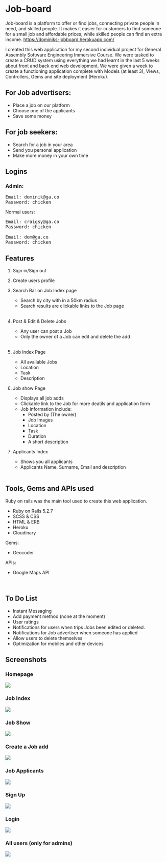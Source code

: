 # Job-board
Job-board is a platform to offer or find jobs, connecting private people in need, and skilled people. It makes it easier for customers to find someone for a small job and affordable prices, while skilled people can find an extra income. 
https://dominiks-jobboard.herokuapp.com/

I created this web application for my second individual project for General Assembly Software Engineering Immersive Course. We were tasked to create a CRUD system using everything we had learnt in the last 5 weeks about front and back end web development. We were given a week to create a functioning application complete with Models (at least 3), Views, Controllers, Gems and site deployment (Heroku).

## For Job advertisers:
- Place a job on our platform
- Choose one of the applicants 
- Save some money


## For job seekers:
- Search for a job in your area
- Send you personal application
- Make more money in your own time

## Logins

### Admin:
<pre>
Email: dominik@ga.co 
Password: chicken
</pre>

Normal users:
<pre>
Email: craigsy@ga.co
Password: chicken

Email: dom@ga.co
Password: chicken
</pre>

## Features

1. Sign in/Sign out

2. Create users profile

3. Search Bar on Job Index page

    * Search by city with in a 50km radius
    * Search results are clickable links to the Job page

    <br/>

4. Post & Edit & Delete Jobs
    * Any user can post a Job
    * Only the owner of a Job can edit and delete the add

     <br/>

5. Job Index Page
    * All available Jobs
    * Location 
    * Task
    * Description 

6. Job show Page
    * Displays all job adds
    * Clickable link to the Job for more deatils and application form
    * Job information include:
        * Posted by (The owner)
        * Job Images
        * Location
        * Task
        * Duration
        * A short description

7. Applicants Index
    * Shows you all applicants
    * Applicants Name, Surname, Email and description

    <br/>

## Tools, Gems and APIs used

Ruby on rails was the main tool used to create this web application.
* Ruby on Rails 5.2.7
* SCSS & CSS 
* HTML & ERB
* Heroku
* Cloudinary

Gems:
* Geocoder

APIs:
* Google Maps API

<br/>

## To Do List

* Instant Messaging
* Add payment method (none at the moment)
* User ratings
* Notifications for users when trips Jobs been edited or deleted. 
* Notifications for Job advertiser when someone has applied
* Allow users to delete themselves
* Optimization for mobiles and other devices

## Screenshots
### Homepage
![](/app/assets/images/screen1.png)

### Job Index
![](/app/assets/images/jobindex.png)

### Job Show
![](/app/assets/images/jobshow.png)

### Create a Job add
![](/app/assets/images/createjob.png)

### Job Applicants 
![](/app/assets/images/applicants.png)

### Sign Up
![](/app/assets/images/signUp.png)

### Login
![](/app/assets/images/LogIn.png)

### All users (only for admins)
![](/app/assets/images/users.png)